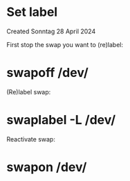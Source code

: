 # Set label
Created Sonntag 28 April 2024

First stop the swap you want to (re)label:
# swapoff /dev/<Partition name>
(Re)label swap:
# swaplabel -L <Label name> /dev/<Partition name>
Reactivate swap:
# swapon /dev/<Partition name>

